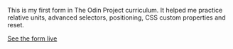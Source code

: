 This is my first form in The Odin Project curriculum. It helped me practice relative units, advanced selectors, positioning, CSS custom properties and reset.

[See the form live](https://elen-afipe.github.io/odin-sign-up-form/)